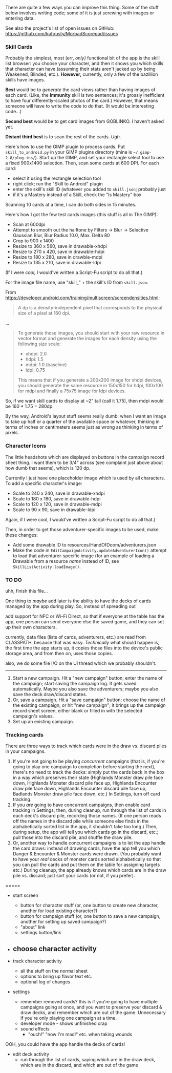 There are quite a few ways you can improve this thing.  Some of the
stuff below involves writing code; some of it is just screwing with
images or entering data.

See also the project's list of open issues on GitHub:
https://github.com/kuhrusty/MorbadScorepad/issues

### Skill Cards

Probably the simplest, most (err, *only)* functional bit of the app is
the skill list browser: you choose your character, and then it shows you
which skills that character can have (assuming their stats aren't jacked
up by being Weakened, Blinded, etc.).  **However,** currently, only a few of the
bazillion skills have images.

**Best** would be to *generate* the card views rather than having
images of each card.  (Like, the **Immunity** skill is two sentences;
it's grossly inefficient to have four differently-scaled photos of the
card.)  However, that means someone will have to write the code to do
that.  (It would be interesting code...)

**Second best** would be to get card images from GOBLINKO.  I haven't
asked yet.

**Distant third best** is to scan the rest of the cards.  *Ugh.*

Here's how to use the GIMP plugin to process cards.  Put
`skill_to_android.py` in your GIMP plugins directory (mine is
`~/.gimp-2.8/plug-ins/`).  Start up the GIMP, and set your rectangle
select tool to use a fixed 900x1400 selection.  Then, scan some cards
at 600 DPI.  For each card:

- select it using the rectangle selection tool
- right click; run the "Skill to Android" plugin
- enter the skill's skill ID (whatever you added to `skill.json`;
  probably just
- if it's a Mastery instead of a Skill, check the "Is Mastery" box

Scanning 10 cards at a time, I can do both sides in 15 minutes.

Here's how I got the few test cards images (this stuff is all in The
GIMP):
- Scan at 600dpi
- Attempt to smooth out the halftone by Filters -> Blur -> Selective
  Gaussian Blur, Blur Radius 10.0, Max. Delta 80
- Crop to 900 x 1400
- Resize to 360 x 560, save in drawable-xhdpi
- Resize to 270 x 420, save in drawable-hdpi
- Resize to 180 x 280, save in drawble-mdpi
- Resize to 135 x 210, save in drawable-ldpi

(If I were *cool,* I would've written a Script-Fu script to do all
that.)

For the image file name, use "skill_" + the skill's ID from `skill.json`.

From https://developer.android.com/training/multiscreen/screendensities.html:

> A dp is a density-independent pixel that corresponds to the physical
> size of a pixel at 160 dpi.

...

> To generate these images, you should start with your raw resource in
> vector format and generate the images for each density using the
> following size scale:
>
> * xhdpi: 2.0
> * hdpi: 1.5
> * mdpi: 1.0 (baseline)
> * ldpi: 0.75
>
> This means that if you generate a 200x200 image for xhdpi devices, you
> should generate the same resource in 150x150 for hdpi, 100x100 for
> mdpi and finally a 75x75 image for ldpi devices.

So, if we want skill cards to display at ~2" tall (call it 1.75), then
mdpi would be 160 * 1.75 = 280dp.

By the way, Android's layout stuff seems really dumb: when I want an
image to take up half or a quarter of the available space or whatever,
thinking in terms of inches or centimeters seems just as wrong as
thinking in terms of pixels.

### Character Icons

The little headshots which are displayed on buttons in the campaign
record sheet thing.  I want them to be 3/4" across (see complaint just
above about how dumb that seems), which is 120 dp.

Currently I just have one placeholder image which is used by all
characters.  To add a specific character's image:

* Scale to 240 x 240, save in drawable-xhdpi
* Scale to 180 x 180, save in drawable-hdpi
* Scale to 120 x 120, save in drawable-mdpi
* Scale to 90 x 90, save in drawable-ldpi

Again, if I were cool, I would've written a Script-Fu script to do all
that.)

Then, in order to get those adventurer-specific images to be used, make
these changes:

* Add some drawable ID to resources/HandOfDoom/adventurers.json
* Make the code in `EditCampaignActivity.updateAdventurerIcon()`
  attempt to load that adventurer-specific image (for an example of
  loading a Drawable from a resource *name* instead of ID, see
  `SkillListActivity.loadImage()`.

### TO DO

uhh, finish this file...

One thing to _maybe_ add later is the ability to have the decks of cards
managed by the app during play.  So, instead of spreading out

add support for NFC or Wi-Fi Direct, so that if everyone at the table
has the app, one person can send everyone else the saved game, and they
can set up their own characters.

currently, data files (lists of cards, adventurers, etc.) are read from
CLASSPATH, because that was easy.  _Technically_ what should happen is,
the first time the app starts up, it copies those files into the
device's public storage area, and from then on, uses those copies.

also, we do some file I/O on the UI thread which we probably shouldn't.


---

1. Start a new campaign.  Hit a "new campaign" button; enter the name of
   the campaign; start saving the campaign log.  It gets saved
   automatically.  Maybe you also save the adventurers; maybe you also
   save the deck draw/discard states.
1. Or, save a campaign.  Hit a "save campaign" button; choose the name
   of the existing campaign, or hit "new campaign"; it brings up the
   campaign record sheet screen, either blank or filled in with the
   selected campaign's values.
1. Set up an existing campaign.

### Tracking cards

There are three ways to track which cards were in the draw vs.
discard piles in your campaigns.

1. If you're not going to be playing _concurrent_ campaigns (that is, if
   you're going to play one campaign to completion before starting the
   next), there's no need to track the decks: simply put the cards back
   in the box in a way which preserves their state (Highlands Monster
   draw pile face down, Highlands Monster discard pile face up,
   Highlands Encounter draw pile face down, Highlands Encounter discard
   pile face up, Badlands Monster draw pile face down, etc.)  In
   Settings, turn off card tracking.
1. If you _are_ going to have concurrent campaigns, then enable card
   tracking in Settings; then, during cleanup, run through the list of
   cards in each deck's discard pile, recording those names.  (If one
   person reads off the names in the discard pile while someone else
   finds in the alphabetically sorted list in the app, it shouldn't take
   too long.)  Then, during setup, the app will tell you which cards go
   in the discard, etc.; pull those into the discard pile, and shuffle
   the draw pile.
1. Or, another way to handle concurrent campaigns is to let the app
   handle the card draws: instead of drawing cards, have the app tell
   you which Danger & Encounter & Monster cards were drawn.  (You
   probably want to have your _real_ decks of monster cards sorted
   alphabetically so that you can pull the cards and put them on the
   table for assigning targets etc.)  During cleanup, the app already
   knows which cards are in the draw pile vs. discard; just sort your
   cards (or not, if you prefer).




=====

- start screen
  - button for character stuff (or, one button to create new character,
    another for load existing character?)
  - button for campaign stuff (or, one button to save a new campaign,
    another for setting up saved campaign?)
  - "about" link
  - settings button/link

- choose character activity
  -

- track character activity
  - all the stuff on the normal sheet
  - options to bring up flavor text etc.
  - optional log of changes


- settings
  - remember removed cards?
    this is if you're going to have multiple campaigns going at once, and you
    want to preserve your discard & draw decks, and remember which are out of
    the game.  Unnecessary if you're only playing one campaign at a time.
  - developer mode - shows unfinished crap
  - sound effects
    - "ouch!" "now I'm mad!" etc. when taking wounds

OOH, you could have the app handle the decks of cards!

- edit deck activity
  - run through the list of cards, saying which are in the draw deck, which
    are in the discard, and which are out of the game
